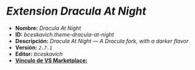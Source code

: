 <!-- Autor: Daniel Benjamin Perez Morales -->
<!-- GitHub: https://github.com/DanielPerezMoralesDev13 -->
<!-- Correo electrónico: danielperezdev@proton.me -->

# ***Extension Dracula At Night***

- **Nombre:** *Dracula At Night*
- **ID:** *bceskavich.theme-dracula-at-night*
- **Descripción:** *Dracula At Night — A Dracula fork, with a darker flavor*
- **Versión:** *`2.7.1`*
- **Editor:** *bceskavich*
- **[Vínculo de VS Marketplace:](https://marketplace.visualstudio.com/items?itemName=bceskavich.theme-dracula-at-night "https://marketplace.visualstudio.com/items?itemName=bceskavich.theme-dracula-at-night")**
